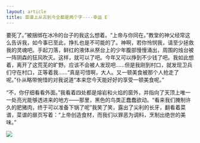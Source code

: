 ```yaml
---
layout: article
title: 菜谱上从古到今全都是两个字----幸运 E
---
```

<div class="content">
要死了。”被捆绑在冰冷的台子的我这么想着。“上帝与你同在。”教堂的神父经常这么告诉我，如今事已至此，挣扎也是不可能的了。神啊，若你怜悯我，请至少拯救我的灵魂吧。手起刀落，鲜红的液体从祭台上的少年腹部慢慢涌出，周围的烛台被一阵阴森的狂风吹灭。这样，就可以了吧。今年又可以挣到不少钱了吧。我如此想着，离开了这荒芜的旷野。应该不会被人发现吧……但是我刚到村口，就发现卫兵们守在村口，正等着我……“真是可惜啊，大人。又一顿美食被那个人抢走了呢。”仆从略带惋惜的对我说道“本来您今天能好好的享受一顿美食呢。”

“不，你仔细看看外面。”我看着四处都是熔岩和火焰的窗外，并指向了天顶上唯一一处亮光能够透进来的地方——那里，黑色的鸟类正蠢蠢欲动。“看来我们腌制许久的肥猪肉，终于可以准备下锅了呢”我笑了笑，露出了尖利的长牙，翻看着菜谱，菜谱的扉页写着：“上帝创造食材，而我们以罪恶为调料，烹制出绝世的美味。”
</div>
<img src="{{page.baseurl}}/images/2.jpg">
